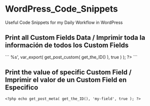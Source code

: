 # WordPress_Code_Snippets
Useful Code Snippets for my Daily Workflow in WordPress
<h2>Print all Custom Fields Data / Imprimir toda la información de todos los Custom Fields</h2>
```
<?php printf( '<pre>%s</pre>', var_export( get_post_custom( get_the_ID() ), true ) ); ?>
```



<h2>Print the value of specific Custom Field / Imprimir el valor de un Custom Field en Especifico</h2>

```
<?php echo get_post_meta( get_the_ID(), 'my-field', true ); ?>
```